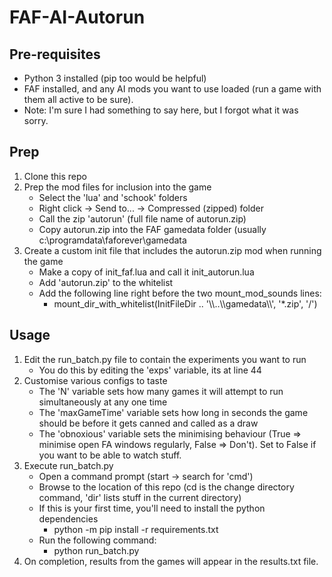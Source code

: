 # FAF-AI-Autorun

## Pre-requisites
- Python 3 installed (pip too would be helpful)
- FAF installed, and any AI mods you want to use loaded (run a game with them all active to be sure).
- Note: I'm sure I had something to say here, but I forgot what it was sorry.

## Prep
1. Clone this repo
2. Prep the mod files for inclusion into the game
    - Select the 'lua' and 'schook' folders
    - Right click -> Send to... -> Compressed (zipped) folder
    - Call the zip 'autorun' (full file name of autorun.zip)
    - Copy autorun.zip into the FAF gamedata folder (usually c:\programdata\faforever\gamedata
3. Create a custom init file that includes the autorun.zip mod when running the game
    - Make a copy of init_faf.lua and call it init_autorun.lua
    - Add 'autorun.zip' to the whitelist
    - Add the following line right before the two mount_mod_sounds lines:
        - mount_dir_with_whitelist(InitFileDir .. '\\\\..\\\\gamedata\\\\', '*.zip', '/')

## Usage
1. Edit the run_batch.py file to contain the experiments you want to run
    - You do this by editing the 'exps' variable, its at line 44
2. Customise various configs to taste
    - The 'N' variable sets how many games it will attempt to run simultaneously at any one time
    - The 'maxGameTime' variable sets how long in seconds the game should be before it gets canned and called as a draw
    - The 'obnoxious' variable sets the minimising behaviour (True => minimise open FA windows regularly, False => Don't). Set to False if you want to be able to watch stuff.
3. Execute run_batch.py
    - Open a command prompt (start -> search for 'cmd')
    - Browse to the location of this repo (cd is the change directory command, 'dir' lists stuff in the current directory)
    - If this is your first time, you'll need to install the python dependencies
        - python -m pip install -r requirements.txt
    - Run the following command:
        - python run_batch.py
4. On completion, results from the games will appear in the results.txt file.



